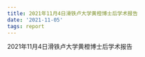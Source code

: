 ```yaml
---
title: 2021年11月4日滑铁卢大学黄橙博士后学术报告
date: '2021-11-05'
tags: report
---
```


2021年11月4日滑铁卢大学黄橙博士后学术报告

<!--more-->

